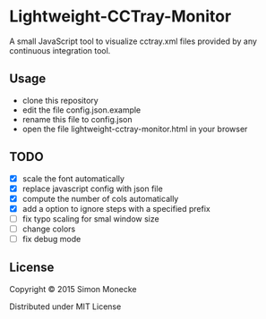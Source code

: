 # Lightweight-CCTray-Monitor

A small JavaScript tool to visualize cctray.xml files provided by any continuous integration tool.

## Usage
* clone this repository
* edit the file config.json.example
* rename this file to config.json
* open the file lightweight-cctray-monitor.html in your browser

## TODO
- [x] scale the font automatically
- [x] replace javascript config with json file
- [x] compute the number of cols automatically
- [x] add a option to ignore steps with a specified prefix
- [ ] fix typo scaling for smal window size
- [ ] change colors
- [ ] fix debug mode

## License

Copyright © 2015 Simon Monecke

Distributed under MIT License
